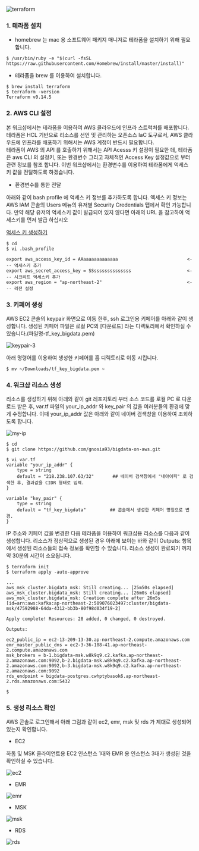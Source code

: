 ![terraform](https://github.com/gnosia93/bigdata-on-aws/blob/main/workshop/images/terraform.png)



### 1. 테라폼 설치 ###

* homebrew 는 mac 용 소프트웨어 패키지 매니저로 테라폼을 설치하기 위해 필요합니다.
```
$ /usr/bin/ruby -e "$(curl -fsSL https://raw.githubusercontent.com/Homebrew/install/master/install)"
```

* 테라폼을 brew 를 이용하여 설치합니다. 
```
$ brew install terraform
$ terraform -version
Terraform v0.14.5
```


### 2. AWS CLI 설정 ###

본 워크샵에서는 테라폼을 이용하여 AWS 클라우드에 인프라 스트럭처를 배포합니다.   
테라폼은 HCL 기반으로 리소스를 선언 및 관리하는 오픈소스 IaC 도구로서, AWS 클라우드에 인프라를 배포하기 위해서는 AWS 계정이 반드시 필요합니다.  
테라폼이 AWS 의 API 를 호출하기 위해서는 API Acesss 키 설정이 필요한 데, 테라폼은 aws CLI 의 설정키, 또는 환경변수 그리고 자체적인 Access Key 설정값으로 부터 관련 정보를 참조 합니다.
이번 워크샵에서는 환경변수를 이용하여 테라폼에게 억세스 키 값을 전달하도록 하겠습니다. 

* 환경변수를 통한 전달 

아래와 같이 bash profile 에 억세스 키 정보를 추가하도록 합니다. 엑세스 키 정보는 AWS IAM 콘솔의 Users 메뉴의 유저별 Security Credentials 탭에서 확인 가능합니다.
만약 해당 유저의 억세스키 값이 발급되어 있지 않다면 아래의 URL 을 참고하여 억세스키를 먼저 발급 하십시오

[억세스 키 생성하기](https://docs.aws.amazon.com/ko_kr/IAM/latest/UserGuide/id_credentials_access-keys.html#Using_CreateAccessKey)

```
$ cd
$ vi .bash_profile

export aws_access_key_id = AAaaaaaaaaaaaaa                          <--- 억세스키 추가
export aws_secret_access_key = SSssssssssssssss                     <--- 시크리트 억세스키 추가 
export aws_region = "ap-northeast-2"                                <--- 리전 설정
```


### 3. 키페어 생성 ###

AWS EC2 콘솔의 keypair 화면으로 이동 한후, ssh 로그인용 키페어를 아래와 같이 생성합니다. 생성된 키페어 파일은 로컬 PC의 [다운로드] 라는 디렉토리에서 확인하실 수 있습니다.(파일명-tf_key_bigdata.pem)

![keypair-3](https://github.com/gnosia93/bigdata-on-aws/blob/main/workshop/images/keypair-3.png)

아래 명령어를 이용하여 생성한 키페어를 홈 디렉토리로 이동 시킵니다.

```
$ mv ~/Downloads/tf_key_bigdata.pem ~
```

### 4. 워크샵 리소스 생성 ###

리소스를 생성하기 위해 아래와 같이 git 레포지토리 부터 소스 코드를 로컬 PC 로 다운로드 받은 후, var.tf 파일의 your_ip_addr 와 key_pair 의 값을
여러분들의 환경에 맞게 수정합니다. 이때 your_ip_addr 값은 아래와 같이 네이버 검색창을 이용하여 조회하도록 합니다. 

![my-ip](https://github.com/gnosia93/bigdata-on-aws/blob/main/workshop/images/my-ip.png)

```
$ cd 
$ git clone https://github.com/gnosia93/bigdata-on-aws.git

$ vi var.tf
variable "your_ip_addr" {
    type = string
    default = "218.238.107.63/32"       ## 네이버 검색창에서 "내아이피" 로 검색한 후, 결과값을 CIDR 형태로 입력.
}

variable "key_pair" {
    type = string
    default = "tf_key_bigdata"         ## 콘솔에서 생성한 키페어 명칭으로 변경.
}
```


IP 주소와 키페어 값을 변경한 다음 테라폼을 이용하여 워크샵용 리소스를 다음과 같이 생성합니다. 리소스가 정상적으로 생성된 경우 아래에 보이는 바와 같이 Outputs: 항목에서 생성된 리소스들의 접속 정보를 확인할 수 있습니다. 리소스 생성이 완료되기 까지 약 30분의 시간이 소요됩니다. 

```
$ terraform init
$ terraform apply -auto-approve

...
aws_msk_cluster.bigdata_msk: Still creating... [25m50s elapsed]
aws_msk_cluster.bigdata_msk: Still creating... [26m0s elapsed]
aws_msk_cluster.bigdata_msk: Creation complete after 26m5s [id=arn:aws:kafka:ap-northeast-2:509076023497:cluster/bigdata-msk/47592988-64da-4312-bb3b-80f98d034f19-2]

Apply complete! Resources: 28 added, 0 changed, 0 destroyed.

Outputs:

ec2_public_ip = ec2-13-209-13-30.ap-northeast-2.compute.amazonaws.com
emr_master_public_dns = ec2-3-36-108-41.ap-northeast-2.compute.amazonaws.com
msk_brokers = b-1.bigdata-msk.w8k9q9.c2.kafka.ap-northeast-2.amazonaws.com:9092,b-2.bigdata-msk.w8k9q9.c2.kafka.ap-northeast-2.amazonaws.com:9092,b-3.bigdata-msk.w8k9q9.c2.kafka.ap-northeast-2.amazonaws.com:9092
rds_endpoint = bigdata-postgres.cwhptybasok6.ap-northeast-2.rds.amazonaws.com:5432

$ 
```

### 5. 생성 리소스 확인 ###

AWS 콘솔로 로그인해서 아래 그림과 같이 ec2, emr, msk 및 rds 가 제대로 생성되어 있는지 확인합니다.  

* EC2
 
하둡 및 MSK 클라이언트용 EC2 인스턴스 1대와 EMR 용 인스턴스 3대가 생성된 것을 확인하실 수 있습니다.   

![ec2](https://github.com/gnosia93/bigdata-on-aws/blob/main/workshop/images/ec2.png)

* EMR

![emr](https://github.com/gnosia93/bigdata-on-aws/blob/main/workshop/images/emr.png)

* MSK

![msk](https://github.com/gnosia93/bigdata-on-aws/blob/main/workshop/images/msk.png)

* RDS

![rds](https://github.com/gnosia93/bigdata-on-aws/blob/main/workshop/images/rds.png)
